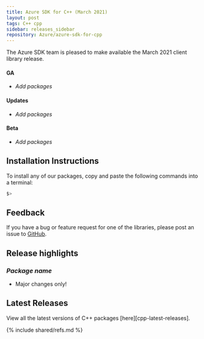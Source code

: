 ```yaml
---
title: Azure SDK for C++ (March 2021)
layout: post
tags: C++ cpp
sidebar: releases_sidebar
repository: Azure/azure-sdk-for-cpp
---
```


The Azure SDK team is pleased to make available the March 2021 client library release.

#### GA

- _Add packages_

#### Updates

- _Add packages_

#### Beta

- _Add packages_

## Installation Instructions

To install any of our packages, copy and paste the following commands into a terminal:

```bash
$> 
```

## Feedback

If you have a bug or feature request for one of the libraries, please post an issue to [GitHub](https://github.com/Azure/azure-sdk-for-cpp/issues).

## Release highlights

### _Package name_

- Major changes only!

## Latest Releases

View all the latest versions of C++ packages [here][cpp-latest-releases].

{% include shared/refs.md %}
